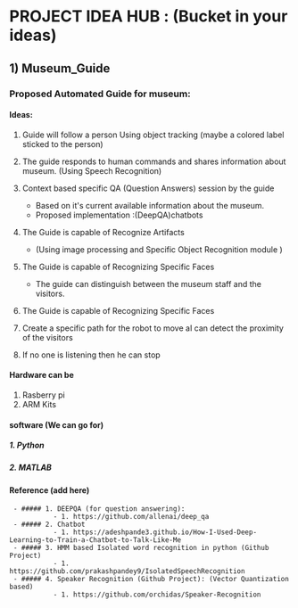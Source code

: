# PROJECT IDEA HUB : (Bucket in your ideas)


## 1) Museum_Guide
### Proposed Automated Guide for museum:
     
      
#### Ideas:
  1. Guide will follow a person Using object tracking (maybe a colored label sticked to the person)
  2. The guide responds to human commands and shares information about museum. (Using Speech Recognition)
  3. Context based specific QA (Question Answers) session by the guide
     - Based on it's current available information about the museum.
     - Proposed implementation :(DeepQA)chatbots

  4. The Guide is capable of Recognize Artifacts
     - (Using image processing and Specific Object Recognition module )

  5. The Guide is capable of Recognizing Specific Faces
     - The guide can distinguish between the museum staff and the visitors.
  6. The Guide is capable of Recognizing Specific Faces 
  
  7. Create a specific path for the robot to move  aI can detect the proximity of the visitors

  8. If no one is listening then he can stop


 #### Hardware can be 
  1. Rasberry pi
  2. ARM Kits 
   
  
 #### software (We can go for)
  ##### 1. Python
  
  ##### 2. MATLAB
  
  #### Reference (add here)
  
     - ##### 1. DEEPQA (for question answering):
               - 1. https://github.com/allenai/deep_qa 
     - ##### 2. Chatbot
               - 1. https://adeshpande3.github.io/How-I-Used-Deep-Learning-to-Train-a-Chatbot-to-Talk-Like-Me  
     - ##### 3. HMM based Isolated word recognition in python (Github Project)
               - 1. https://github.com/prakashpandey9/IsolatedSpeechRecognition
     - ##### 4. Speaker Recognition (Github Project): (Vector Quantization based)
               - 1. https://github.com/orchidas/Speaker-Recognition
  
  
  
  

